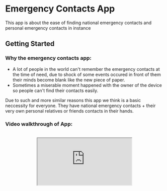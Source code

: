 # Emergency Contacts App

This app is about the ease of finding national emergency contacts and personal emergency contacts in instance

## Getting Started

### Why the emergency contacts app:
- A lot of people in the world can't remember the emergency contacts at the time of need, due to shock of some events occured in front of them their minds become blank like the new piece of paper.
- Sometimes a miserable moment happened with the owner of the device so people can't find their contacts easily. 

Due to such and more similar reasons this app we think is a basic neccessity for everyone. They have national emergency contacts + their very own personal relatives or friends contacts in their hands. 


### Video walkthrough of App:
<br/>
<center>
    <iframe allowfullscreen="allowfullscreen" src="https://youtu.be/plD48hEryxY"view" />
</center>

### App Photos & Description:

#### Home Screen:

* The home screen contains two tabs one for national emergency contacts and the other one for adding personal contacts.

<br/>

National Emergency Contacts:

* On this screen people will get all the major neccessary emergency contact numbers: 

<br/>

<center>
    <img src="Images\Homescreen.png" alt="NationalEmergencyContactsTab" width="350px"/>
</center>

<br/>

* People can filter contacts according to their respected cities also:

<center>
    <img src="Images\HomescreenFilterMenu.png" alt="FilteringContactsByCities" width="350px"/>
</center>

<br/>

#### Perosnal Contacts:

<br/>

* People can add their family or friends contacts so anyone can access them when it's urgent need.

<center>
    <img src="Images\PersonalContacts.png" alt="PersonalContactsTab" width="350px"/>
</center>

<br/>

* By clicking on add icon the pop-up menu for adding contact will occur like this:

<br/>

<center>
    <img src="Images\AddingPersonalContacts.png" alt="AddingPersonalContacts" width="350px"/>
</center>

<br/>

* Then your added contact will appear like this:

<br/>

<center>
    <img src="Images\ContactAdded1.png" alt="Contactadded1" width="350px"/>
</center>


<br/>

* You can add unlimited contacts here:

<br/>

<center>
    <img src="Images\ContactAdded2.png" alt="Contactadded2" width="350px">
</center>